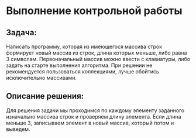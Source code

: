 # Выполнение контрольной работы

## Задача: 
Написать программу, которая из имеющегося массива строк формирует новый массив из строк, длина которых меньше, либо равна 3 символам. Первоначальный массив можно ввести с клавиатуры, либо задать на старте выполнения алгоритма. При решении не рекомендуется пользоваться коллекциями, лучше обойтись исключительно массивами.

## Описание решения:

Для решения задачи мы проходимся по каждому элементу заданного изначально массива строк и проверяем длину элемента. Если длина меньше 3, записываем элемент в новый массив, который потом и выведем.
